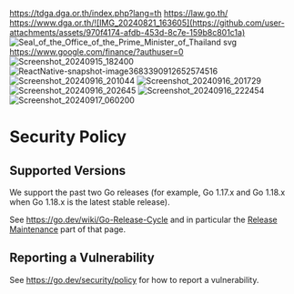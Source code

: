 https://tdga.dga.or.th/index.php?lang=th
https://law.go.th/
https://www.dga.or.th/![IMG_20240821_163605](https://github.com/user-attachments/assets/970f4174-afdb-453d-8c7e-159b8c801c1a)
![Seal_of_the_Office_of_the_Prime_Minister_of_Thailand svg](https://github.com/user-attachments/assets/25942e02-857c-42e4-847f-73d500391b6a)
https://www.google.com/finance/?authuser=0
![Screenshot_20240915_182400](https://github.com/user-attachments/assets/500347e9-62c2-44cf-9782-c1c98b000a6e)
![ReactNative-snapshot-image3683390912652574516](https://github.com/user-attachments/assets/ad52a76e-f397-48f6-889c-f2525d795698)
![Screenshot_20240916_201044](https://github.com/user-attachments/assets/7debc7b7-6132-4440-95de-f0f8c013f781)
![Screenshot_20240916_201729](https://github.com/user-attachments/assets/a0f0880a-607a-4549-b6ea-d8a9a9ca01f8)
![Screenshot_20240916_202645](https://github.com/user-attachments/assets/87b7d4c4-a6d8-4e33-adc7-0a55718e5557)
![Screenshot_20240916_222454](https://github.com/user-attachments/assets/0aca8483-2885-435a-8ac2-6900ab897a7d)
![Screenshot_20240917_060200](https://github.com/user-attachments/assets/9f343989-816d-4339-be6b-e03f37e0d9f2)

# Security Policy

## Supported Versions

We support the past two Go releases (for example, Go 1.17.x and Go 1.18.x when Go 1.18.x is the latest stable release).

See https://go.dev/wiki/Go-Release-Cycle and in particular the
[Release Maintenance](https://go.dev/wiki/Go-Release-Cycle#release-maintenance)
part of that page.

## Reporting a Vulnerability

See https://go.dev/security/policy for how to report a vulnerability.
